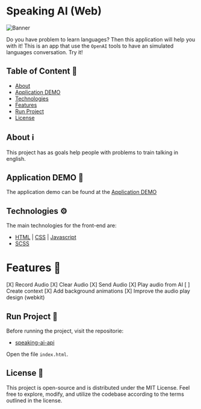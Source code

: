 # Speaking AI (Web)

![Banner](.github/animation.gif)

Do you have problem to learn languages? Then this application will help you with it! This is an app that use the `OpenAI` tools to have an simulated languages conversation. Try it!

## Table of Content 📜

* [About](#about-ℹ️)
* [Application DEMO](#application-demo-🚀)
* [Technologies](#technologies-⚙️)
* [Features](#features-🚀)
* [Run Project](#run-project-🏃)
* [License](#license-📝)

## About ℹ️

This project has as goals help people with problems to train talking in english.

## Application DEMO 🚀

The application demo can be found at the [Application DEMO](https://matheus1714.github.io/english-conversation-ai-web/)

## Technologies ⚙️

The main technologies for the front-end are:

* [HTML](https://developer.mozilla.org/en-US/docs/Web/HTML) | [CSS](https://developer.mozilla.org/en-US/docs/Web/CSS) | [Javascript](https://developer.mozilla.org/en-US/docs/Web/javascript)
* [SCSS](https://sass-lang.com/)

# Features 🚀

 [X] Record Audio
 [X] Clear Audio
 [X] Send Audio
 [X] Play audio from AI
 [ ] Create context
 [X] Add background animations
 [X] Improve the audio play design (webkit)

## Run Project 🏃

Before running the project, visit the repositorie:

* [speaking-ai-api](https://github.com/Matheus1714/speaking-ai-api)

Open the file `index.html`.

## License 📝

This project is open-source and is distributed under the MIT License. Feel free to explore, modify, and utilize the codebase according to the terms outlined in the license.